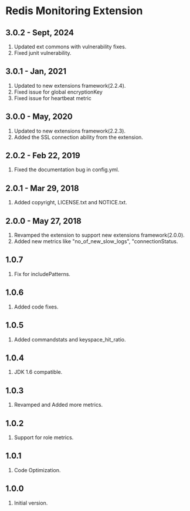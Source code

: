 # Redis Monitoring Extension

## 3.0.2 - Sept, 2024
1. Updated ext commons with vulnerability fixes.
2. Fixed junit vulnerability.

## 3.0.1 - Jan, 2021
1. Updated to new extensions framework(2.2.4).
2. Fixed issue for global encryptionKey
3. Fixed issue for heartbeat metric

## 3.0.0 - May, 2020
1. Updated to new extensions framework(2.2.3).
2. Added the SSL connection ability from the extension.

## 2.0.2 - Feb 22, 2019
1. Fixed the documentation bug in config.yml.

## 2.0.1 - Mar 29, 2018
1. Added copyright, LICENSE.txt and NOTICE.txt.

## 2.0.0 - May 27, 2018
1. Revamped the extension to support new extensions framework(2.0.0).
2. Added new metrics like "no_of_new_slow_logs", "connectionStatus.

## 1.0.7
1. Fix for includePatterns.

## 1.0.6
1. Added code fixes.

## 1.0.5
1. Added commandstats and keyspace_hit_ratio.

## 1.0.4
1. JDK 1.6 compatible.

## 1.0.3
1. Revamped and Added more metrics.

## 1.0.2
1. Support for role metrics.

## 1.0.1
1. Code Optimization.

## 1.0.0
1. Initial version.
